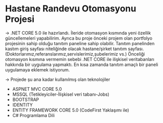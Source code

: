 # Hastane Randevu Otomasyonu Projesi 

-> .NET CORE 5.0 ile hazırlandı. İleride otomasyon kısmında yeni özellik güncellemeleri yapabilirim. Ayrıca bu proje önceki projem olan portfolyo projesinin sahip olduğu tanıtım paneline sahip olabilir. Tanıtım panelinden kastım giriş sayfası niteliğinde olacak hastane/şirket tanıtım sayfası.(Doktorlarımız,referanslarımız,servislerimiz,şubelerimiz vs.)
Önceliği otomasyon kısmına vermemin sebebi .NET CORE ile ilişkisel veritabanları hakkında bir uygulama yapmaktı. En kısa zamanda tanıtım amaçlı bir paneli uygulamaya eklemek istiyorum.

-> Projede şu ana kadar kullanılmış olan teknolojiler
* ASPNET MVC CORE 5.0 
* MSSQL (Tetikleyiciler-İlişkisel veri tabanı-Jobs)
* BOOTSTRAP
* IDENTITY
* ENTITY FRAMEWORK CORE 5.0 (CodeFirst Yaklaşımı ile)
* C# Programlama Dili
